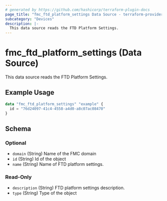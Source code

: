 ```yaml
---
# generated by https://github.com/hashicorp/terraform-plugin-docs
page_title: "fmc_ftd_platform_settings Data Source - terraform-provider-fmc"
subcategory: "Devices"
description: |-
  This data source reads the FTD Platform Settings.
---
```


# fmc_ftd_platform_settings (Data Source)

This data source reads the FTD Platform Settings.

## Example Usage

```terraform
data "fmc_ftd_platform_settings" "example" {
  id = "76d24097-41c4-4558-a4d0-a8c07ac08470"
}
```

<!-- schema generated by tfplugindocs -->
## Schema

### Optional

- `domain` (String) Name of the FMC domain
- `id` (String) Id of the object
- `name` (String) Name of FTD platform settings.

### Read-Only

- `description` (String) FTD platform settings description.
- `type` (String) Type of the object
